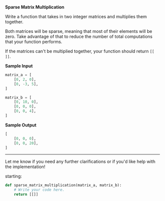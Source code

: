 **Sparse Matrix Multiplication**

Write a function that takes in two integer matrices and multiplies them together.

Both matrices will be sparse, meaning that most of their elements will be zero. Take advantage of that to reduce the number of total computations that your function performs.

If the matrices can't be multiplied together, your function should return `[[ ]]`.

**Sample Input**

```python
matrix_a = [
    [0, 2, 0],
    [0, -3, 5],
]

matrix_b = [
    [0, 10, 0],
    [0, 0, 0],
    [0, 0, 4],
]
```

**Sample Output**

```python
[
    [0, 0, 0],
    [0, 0, 20],
]
```

--- 

Let me know if you need any further clarifications or if you'd like help with the implementation!

starting:
```python
def sparse_matrix_multiplication(matrix_a, matrix_b):
    # Write your code here.
    return [[]]
```